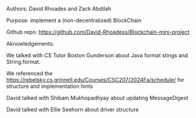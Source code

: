 Authors: David Rhoades and Zack Abdilah

Purpose: implement a (non-decentralized) BlockChain

Github repo: https://github.com/David-Rhoadess/Blockchain-mini-project

Aknowledgements: 

We talked with CS Tutor Boston Gunderson about Java format stings and String.format.

We referenced the https://rebelsky.cs.grinnell.edu/Courses/CSC207/2024Fa/schedule/ for structure and implementation hints

David talked with Shibam Mukhopadhyay about updating MessageDigest

David talked with Ellie Seehorn about driver structure


